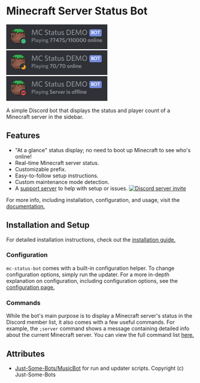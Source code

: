 # Minecraft Server Status Bot

![Online Status Example for mc.hypixel.net](images/online.png)
![Full Status Example](images/full.png)
![Offline Status Example](images/offline.png)

A simple Discord bot that displays the status and player count of a Minecraft server in the sidebar.

## Features

- "At a glance" status display; no need to boot up Minecraft to see who's online!
- Real-time Minecraft server status.
- Customizable prefix.
- Easy-to-follow setup instructions.
- Custom maintenance mode detection.
- A [support server](https://discord.gg/eHxvStNJb7) to help with setup or issues.
  [![Discord server invite](https://discord.com/api/guilds/682053500775170120/embed.png)](https://discord.gg/eHxvStNJb7)

For more info, including installation, configuration, and usage, visit the [documentation.](https://fyssioncodes.com/mc-status-bot)

## Installation and Setup

For detailed installation instructions, check out the [installation guide.](https://fyssioncodes.com/mc-status-bot/)

### Configuration

`mc-status-bot` comes with a built-in configuration helper. To change configuration options, simply run the updater.
For a more in-depth explanation on configuration, including configuration options,
see the [configuration page.](https://fyssioncodes.com/mc-status-bot/configuration/)

### Commands

While the bot's main purpose is to display a Minecraft server's status in the Discord member list,
it also comes with a few useful commands. For example, the `;server` command shows a message containing detailed
info about the current Minecraft server.
You can view the full command list [here.](https://fyssioncodes.com/mc-status-bot/commands/)

## Attributes

- [Just-Some-Bots/MusicBot](https://github.com/Just-Some-Bots/MusicBot) for run and updater scripts. Copyright (c) Just-Some-Bots
